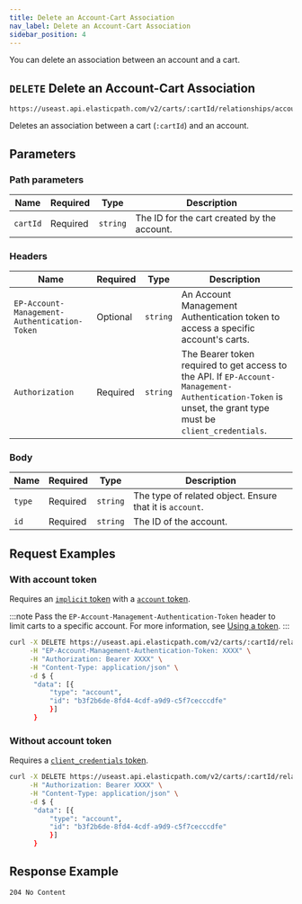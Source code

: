 ```yaml
---
title: Delete an Account-Cart Association
nav_label: Delete an Account-Cart Association
sidebar_position: 4
---
```


You can delete an association between an account and a cart.

## `DELETE` Delete an Account-Cart Association

```http
https://useast.api.elasticpath.com/v2/carts/:cartId/relationships/accounts
```

Deletes an association between a cart (`:cartId`) and an account.

## Parameters

### Path parameters

| Name | Required | Type | Description |
| --- | --- | --- | --- |
| `cartId` | Required | `string` | The ID for the cart created by the account. |

### Headers

| Name | Required | Type | Description                                                                                                                                                |
| --- |----------| --- |------------------------------------------------------------------------------------------------------------------------------------------------------------|
| `EP-Account-Management-Authentication-Token` | Optional       | `string` | An Account Management Authentication token to access a specific account's carts.                                                                           |
| `Authorization` | Required | `string` | The Bearer token required to get access to the API. If `EP-Account-Management-Authentication-Token` is unset, the grant type must be `client_credentials`. |

### Body

| Name | Required | Type | Description |
| --- | --- | --- | --- |
| `type`| Required | `string` | The type of related object. Ensure that it is `account`. |
| `id` | Required | `string` | The ID of the account.|

## Request Examples

### With account token

Requires an [`implicit` token](/docs/authentication/Tokens/implicit-token) with a [`account` token](/docs/authentication/Tokens/account-management-authentication-token).

:::note
Pass the `EP-Account-Management-Authentication-Token` header to limit carts to a specific account. For more information, see [Using a token](/docs/commerce-cloud/accounts/account-management-authentication/account-management-authentication-api/username-password-authentication).
:::

```bash
curl -X DELETE https://useast.api.elasticpath.com/v2/carts/:cartId/relationships/accounts \
     -H "EP-Account-Management-Authentication-Token: XXXX" \
     -H "Authorization: Bearer XXXX" \
     -H "Content-Type: application/json" \
     -d $ {
      "data": [{
          "type": "account",
          "id": "b3f2b6de-8fd4-4cdf-a9d9-c5f7cecccdfe"
          }]
      }
```

### Without account token

Requires a [`client_credentials` token](/docs/authentication/Tokens/client-credential-token).

```bash
curl -X DELETE https://useast.api.elasticpath.com/v2/carts/:cartId/relationships/accounts \
     -H "Authorization: Bearer XXXX" \
     -H "Content-Type: application/json" \
     -d $ {
      "data": [{
          "type": "account",
          "id": "b3f2b6de-8fd4-4cdf-a9d9-c5f7cecccdfe"
          }]
      }
```

## Response Example

`204 No Content`


```json

```
